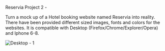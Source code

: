 Reservia Project 2 - 

Turn a mock up of a Hotel booking website named Reservia into reality. There have been provided different sized images, fonts and colors for the websites. 
It is compatible with Desktop (Firefox/Chrome/Explorer/Opera) and Iphone 6-8.


![Desktop - 1](https://user-images.githubusercontent.com/82090477/116884310-82e56480-ac1e-11eb-8c0d-8c3c6df311e6.png)


